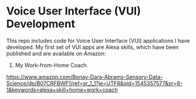# Voice User Interface (VUI) Development

This repo includes code for Voice User Interface (VUI) applications I have developed. My first set of VUI apps are Alexa skills, which have been published and are available on Amazon:

1) My Work-from-Home Coach

https://www.amazon.com/Benay-Dara-Abrams-Sensory-Data-Science/dp/B07CRFBWF1/ref=sr_1_1?ie=UTF8&qid=1545357577&sr=8-1&keywords=alexa+skill+home+work+coach
